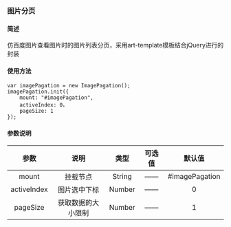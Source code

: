 ### 图片分页
#### 简述
仿百度图片查看图片时的图片列表分页，采用art-template模板结合jQuery进行的封装
#### 使用方法

```
var imagePagation = new ImagePagation();
imagePagation.init({
    mount: "#imagePagation",
    activeIndex: 0，
    pageSize: 1
});
```
#### 参数说明
| 参数 | 说明 | 类型 | 可选值 | 默认值 |
|:----:|:----:|:----:|:----:|:----:|
| mount | 挂载节点 | String | —— | #imagePagation |
| activeIndex | 图片选中下标 | Number | —— | 0 |
| pageSize | 获取数据的大小限制 | Number | —— | 1 |